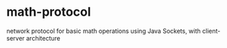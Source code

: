 # math-protocol
network protocol for basic math operations using Java Sockets, with client-server architecture
